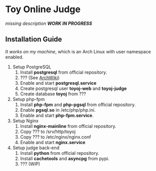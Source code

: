 # Toy Online Judge

*missing description*
***WORK IN PROGRESS***

## Installation Guide

*It works on my machine*, which is an Arch Linux with user namespace enabled.
1. Setup PostgreSQL
   1. Install **postgresql** from official repository.
   2. ??? (See [ArchWiki](https://wiki.archlinux.org/index.php/PostgreSQL))
   3. Enable and start **postgresql.service**
   4. Create postgresql user **toyoj-web** and **toyoj-judge**
   5. Create database **toyoj** from ???
2. Setup php-fpm
   1. Install **php-fpm** and **php-pgsql** from official repository.
   2. Enable **pgsql.so** in /etc/php/php.ini.
   3. Enable and start **php-fpm.service**.
3. Setup Nginx
   1. Install **nginx-mainline** from official repository.
   2. Copy ??? to /srv/http/toyoj
   3. Copy ??? to /etc/nginx/nginx.conf
   4. Enable and start **nginx.service**
4. Setup judge back-end
   1. Install **python** from official repository.
   2. Install **cachetools** and **asyncpg** from pypi.
   3. ??? (WIP)
